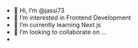 - 👋 Hi, I’m @jassi73
- 👀 I’m interested in Frontend Development
- 🌱 I’m currently learning Next js
- 💞️ I’m looking to collaborate on ...
- 

<!---
jassi73/jassi73 is a ✨ special ✨ repository because its `README.md` (this file) appears on your GitHub profile.
You can click the Preview link to take a look at your changes.
--->
